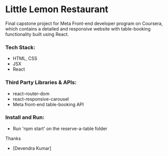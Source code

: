 # Little Lemon Restaurant

Final capstone project for Meta Front-end developer program on Coursera, which contains a detailed and responsive website with table-booking functionality built using React.

### Tech Stack:

- HTML, CSS
- JSX
- React

### Third Party Libraries & APIs:

- react-router-dom
- react-responsive-carousel
- Meta front-end table-booking API

### Install and Run:

- Run 'npm start' on the reserve-a-table folder


Thanks
- [Devendra Kumar]


